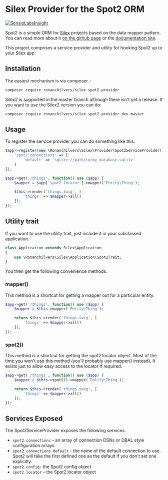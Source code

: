 # Silex Provider for the Spot2 ORM

[![SensioLabsInsight](https://insight.sensiolabs.com/projects/c05785aa-3f31-41a3-8d08-399691e0d407/mini.png)](https://insight.sensiolabs.com/projects/c05785aa-3f31-41a3-8d08-399691e0d407)

Spot2 is a simple ORM for [Silex](http://silex.sensiolabs.org/) projects based on the data mapper pattern. You can read more about it [on the github page](https://github.com/vlucas/spot2) or the [documentation site](http://phpdatamapper.com/).

This project comprises a service provider and utility for hooking Spot2 up to your Silex app.

## Installation

The easiest mechanism is via composer. :

```bash
composer require ronanchilvers/silex-spot2-provider
```

Silex2 is supported in the master branch although there isn't yet a release. If you want to use the Silex2 version you can do:

```bash
composer require ronanchilvers/silex-spot2-provider dev-master
```

## Usage

To register the service provider you can do something like this:

```php
$app->register(new \Ronanchilvers\Silex\Provider\Spot2ServiceProvider(), [
    'spot2.connections' => [
        'default' => 'sqlite://path/to/my_database.sqlite'
    ]
]);

$app->get('/things', function() use ($app) {
    $mapper = $app['spot2.locator']->mapper('Entity\Thing');

    $this->render('things.twig', [
        'things' => $mapper->all()
    ]);
});
```

## Utility trait
If you want to use the utility trait, just include it in your subclassed application.

```php
class Application extends Silex\Application
{
    use \Ronanchilvers\Silex\Application\Spot2Trait;
}
```

You then get the following convenience methods.

### mapper()
This method is a shortcut for getting a mapper out for a particular entity.

```php
$app->get('/things', function() use ($app) {
    $mapper = $this->mapper('Entity\Thing');

    return $this->render('things.twig', [
        'things' => $mapper->all()
    ]);
});
```
### spot2()
This method is a shortcut for getting the spot2 locator object. Most of the time you won't use this method (you'll probably use mapper() instead). It exists just to allow easy access to the locator if required.

```php
$app->get('/things', function() use ($app) {
    $mapper = $this->spot2()->mapper('Entity\Thing');

    return $this->render('things.twig', [
        'things' => $mapper->all()
    ]);
});
```

## Services Exposed
The Spot2ServiceProvider exposes the following services.

- `spot2.connections` - an array of connection DSNs or DBAL style configuration arrays
- `spot2.connections.default` - the name of the default connection to use. Spot2 will take the first defined one as the default if you don't set one explicitly.
- `spot2.config`- the Spot2 config object
- `spot2.locator` - the Spot2 locator object
